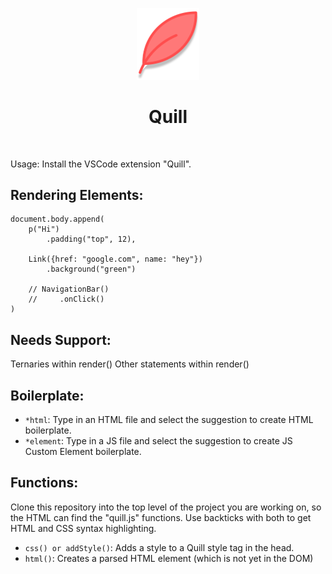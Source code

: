 
<p align="center">
<img src="VSCode/docs/Quill.png" alt="drawing" width="100"/> 
<h1 align="center">Quill</h1>
</p>
<br>

Usage: Install the VSCode extension "Quill".

## Rendering Elements:
```
document.body.append(
    p("Hi")
        .padding("top", 12),

    Link({href: "google.com", name: "hey"})
        .background("green")
    
    // NavigationBar()
    //     .onClick()
)
```

## Needs Support:
Ternaries within render()
Other statements within render()

## Boilerplate:
- ```*html```: Type in an HTML file and select the suggestion to create HTML boilerplate. 
- ```*element```: Type in a JS file and select the suggestion to create JS Custom Element boilerplate.

## Functions: 
Clone this repository into the top level of the project you are working on, so the HTML can find the "quill.js" functions.
Use backticks with both to get HTML and CSS syntax highlighting.
- ```css() or addStyle()```: Adds a style to a Quill style tag in the head.
- ```html()```: Creates a parsed HTML element (which is not yet in the DOM)


